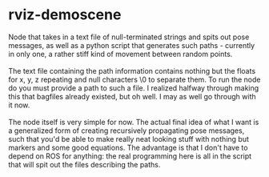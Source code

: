# rviz-demoscene

Node that takes in a text file of null-terminated strings and spits out pose messages, 
as well as a python script that generates such paths - currently in only one, a rather stiff kind of movement between random points.
<br><br>
The text file containing the path information contains nothing but the floats for x, y, z
repeating and null characters \0 to separate them. To run the node do you must provide a path to such a file. I realized
halfway through making this that bagfiles already existed, but oh well. I may as well go through with it now.
<br><br>
The node itself is very simple for now. The actual final idea of what I want is a generalized form of creating recursively propagating pose 
messages, such that you'd be able to make really neat looking stuff with nothing but markers and some good equations. The advantage is
that I don't have to depend on ROS for anything: the real programming here is all in the script that will spit out the files describing
the paths.
